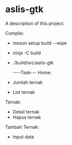 # aslis-gtk

A description of this project.

Compile:
- meson setup build --wipe
- ninja -C build
- ./build/src/aslis-gtk


   ----Task---
Home:
- Jumlah ternak
- List ternak

Ternak:
- Detail ternak
- Hapus ternak

Tambah Ternak:
- Input data